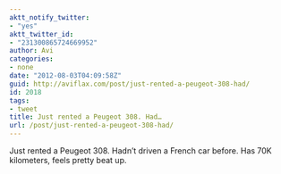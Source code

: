 ```yaml
---
aktt_notify_twitter:
- "yes"
aktt_twitter_id:
- "231300865724669952"
author: Avi
categories:
- none
date: "2012-08-03T04:09:58Z"
guid: http://aviflax.com/post/just-rented-a-peugeot-308-had/
id: 2018
tags:
- tweet
title: Just rented a Peugeot 308. Had…
url: /post/just-rented-a-peugeot-308-had/
---
```

Just rented a Peugeot 308. Hadn’t driven a French car before. Has 70K kilometers, feels pretty beat up.